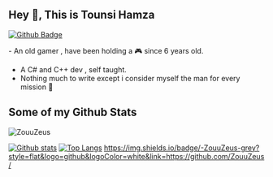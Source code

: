 ## Hey 👋, This is Tounsi Hamza
[![Github Badge](https://img.shields.io/badge/-ZouuZeus-grey?style=flat&logo=github&logoColor=white&link=https://github.com/ZouuZeus/)](https://www.github.com/ZouuZeus/) <p align='left'>- An old gamer , have been holding a 🎮 since 6 years old.
- A C# and C++ dev , self taught.
- Nothing much to write except i consider myself the man for every mission 🤣</p>
## Some of my Github Stats
<p align=left> <img src=https://komarev.com/ghpvc/?username=ZouuZeus alt=ZouuZeus /> </p>

[![Github stats](https://github-readme-stats.vercel.app/api?username=ZouuZeus&show_icons=true&include_all_commits=true)](https://github.com/ZouuZeus/github-readme-stats)
[![Top Langs](https://github-readme-stats.vercel.app/api/top-langs/?username=ZouuZeus&layout=compact)](https://github.com/ZouuZeus/github-readme-stats)
https://img.shields.io/badge/-ZouuZeus-grey?style=flat&logo=github&logoColor=white&link=https://github.com/ZouuZeus/
